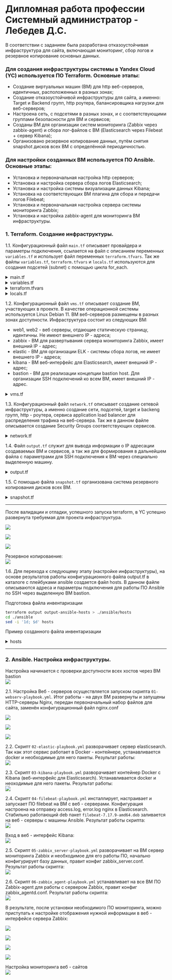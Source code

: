 # Дипломная работа профессии Системный администратор - Лебедев Д.С.

В соответствии с заданием была разработана отказоустойчивая инфраструктура для сайта, включающая мониторинг, сбор логов и резервное копирование основных данных.

### Для создания инфраструктуры системы в Yandex Cloud (YC) используется ПО Terraform. Основные этапы:
- Создание виртуальных машин (ВМ) для http веб-серверов, идентичных, расположенных в разных зонах;
- Создание отказоустойчивой инфраструктуры для сайта, а именно: Target и Backend групп, http роутера, балансировщика нагрузки для веб-серверов;
- Настроена сеть, с подсетями в разных зонах, и с соответствующими группами безопасности для ВМ и сервисов;
- Созданы ВМ для организации систем мониторинга (Zabbix через zabbix-agent) и сбора лог-файлов с ВМ (Elasticsearch через Filebeat + сервер Kibana);
- Организовано резервное копирование данных, путём снятия snapshot дисков всех ВМ с определённой периодичностью.
### Для настройки созданных ВМ используется ПО Ansible. Основные этапы:
- Установка и первоначальная настройка http серверов;
- Установка и настройка сервера сбора логов Elasticsearch;
- Установка и настройка системы визуализации данных Kibana;
- Установка на соответствующих ВМ плагина для сбора и передачи логов Filebeat;
- Установка и первоначальная настройка сервера системы мониторинга Zabbix;
- Установка и настройка zabbix-agent для мониторинга ВМ инфраструктуры.

### 1. Terraform. Создание инфраструктуры.
1.1. Конфигурационный файл `main.tf` описывает провайдера и параметры подключения, ссылается на файл с описанием переменных `variables.tf` и использует файл переменных `terraform.tfvars`. Так же файлы `variables.tf`, `terraform.tfvars` и `locals.tf` используются для создания подсетей (subnet) с помощью цикла for_each.

<details>
<summary>main.tf</summary>

```bash
terraform {
  required_providers {
    yandex = {
      source = "yandex-cloud/yandex"
    }
  }
  required_version = ">= 0.13"
}


# Описание провайдера YC
provider "yandex" {
  service_account_key_file = "${file("~/authorized_key.json")}"
  cloud_id  = var.cloud_id
  folder_id = var.folder_id
  zone      = var.default_zone
}
```

</details>
<details>
<summary>variables.tf</summary>

```bash
#=========== main ==============

variable "cloud_id" {
  description = "The cloud ID"
  type        = string
}
variable "folder_id" {
  description = "The folder ID"
  type        = string
}
variable "default_zone" {
  description = "The default zone"
  type        = string
  default     = "ru-cenral1-a"
}


#=========== subnet ==============
variable "subnets" {
  description = "Subnets for www cluster"

  type = map(list(object(
    {
      name = string,
      zone = string,
      cidr = list(string)
    }))
  )
}

```
</details>
<details>
<summary>terraform.tfvars</summary>

```bash
#=========== main ==============
cloud_id  = "b1g31l9912a5snugc28a"
folder_id = "b1g5412cb8jjfmnc09pb"

#=========== subnet ==============
subnets = {
  "subnets" = [
    {
      name = "subnet-1"
      zone = "ru-central1-a"
      cidr = ["192.168.10.0/24"]
    },
    {
      name = "subnet-2"
      zone = "ru-central1-b"
      cidr = ["192.168.20.0/24"]
    },
    {
      name = "subnet-3"
      zone = "ru-central1-c"
      cidr = ["192.168.30.0/24"]
    }
  ]
}
```
</details>
<details>
<summary>locals.tf</summary>

```bash
locals {
  subnet_array = flatten([for k, v in var.subnets : [for j in v : {
    name = j.name
    zone = j.zone
    cidr = j.cidr
    }
  ]])
}
```
</details>

1.2. Конфигурационный файл `vms.tf` описывает создание ВМ, участвующих в проекте. В качестве операционной системы используется Linux Debian 11. ВМ веб-серверов размещены в разных зонах доступности. Инфраструктура состоит из следующих ВМ:
- web1, web2 - веб серверы, отдающие статическую страницу, идентичны. Не имеют внешнего IP - адреса;
- zabbix - ВМ для развертывания сервера мониторинга Zabbix, имеет внешний IP - адрес;
- elastic - ВМ для организации ELK - системы сбора логов, не имеет внешнего IP - адреса;
- kibana - ВМ веб-интерфейс для Elasticsearch, имеет внешний IP - адрес;
- bastion - ВМ для реализации концепции bastion host. Для организации SSH подключений ко всем ВМ, имеет внешний IP - адрес.

<details>
<summary>vms.tf</summary>

```bash
# === Bastion host ===
resource "yandex_compute_instance" "bastion" {
  name     = "bastion"
  hostname = "bastion"
  zone     = "ru-central1-a"
  

  scheduling_policy {
    preemptible = true
  }

  resources {
  # core_fraction = 20
    cores  = 2
    memory = 4
  }

  boot_disk {
    initialize_params {
      image_id = "fd87gocdmk3tosg6onpg"
      size     = 10
    }
  }

  network_interface {
    subnet_id          = yandex_vpc_subnet.subnet-main["subnet-1"].id
    security_group_ids = [yandex_vpc_security_group.sg-bastion.id]

    ip_address         = "192.168.10.100"
    nat                = true
  }

  metadata = {
    user-data = "${file("./meta.yaml")}"
  }
}






# === web servers ===

resource "yandex_compute_instance" "web1" {
  name     = "web1"
  hostname = "web1"
  zone     = "ru-central1-a"
  

  scheduling_policy {
    preemptible = true
  }

  resources {
    cores  = 2
    memory = 4
  }

  boot_disk {
    initialize_params {
      image_id = "fd87gocdmk3tosg6onpg"
      size     = 10
    }
  }

  network_interface {
    subnet_id          = yandex_vpc_subnet.subnet-main["subnet-1"].id
    security_group_ids = [yandex_vpc_security_group.sg-ssh.id, yandex_vpc_security_group.sg-webserv.id]
    ip_address         = "192.168.10.10"
    #nat                = false
  }

  metadata = {
    user-data = "${file("./meta.yaml")}"
  }
}




resource "yandex_compute_instance" "web2" {
  name     = "web2"
  hostname = "web2"
  zone     = "ru-central1-b"
  

  scheduling_policy {
    preemptible = true
  }

  resources {
    cores  = 2
    memory = 4
  }

  boot_disk {
    initialize_params {
      image_id = "fd87gocdmk3tosg6onpg"
      size     = 10
    }
  }

  network_interface {
    subnet_id          = yandex_vpc_subnet.subnet-main["subnet-2"].id
    security_group_ids = [yandex_vpc_security_group.sg-ssh.id, yandex_vpc_security_group.sg-webserv.id]
    ip_address         = "192.168.20.10"
  }

  metadata = {
    user-data = "${file("./meta.yaml")}"
  }
}






# === Zabbix ===
resource "yandex_compute_instance" "zabbix" {
  name = "zabbix"
  hostname = "zabbix"
  zone = "ru-central1-a"

  scheduling_policy {
    preemptible = true
  }

  resources {
    cores  = 4
    memory = 4
  }

  boot_disk {
    initialize_params {
      image_id = "fd87gocdmk3tosg6onpg"
      size = 10
    }
  }

  network_interface {
    subnet_id = yandex_vpc_subnet.subnet-main["subnet-1"].id
    nat       = true
    security_group_ids = [yandex_vpc_security_group.sg-ssh.id, yandex_vpc_security_group.sg-zabbix.id]
    ip_address         = "192.168.10.110"
  }

  metadata = {
    user-data = "${file("./meta.yaml")}"
  }
}





# === ElasticSearch ===
resource "yandex_compute_instance" "elastic" {

  name = "elastic"
  hostname = "elastic"
  zone = "ru-central1-a"

  scheduling_policy {
    preemptible = true
  }

  resources {
    cores  = 4
    memory = 8
  }

  boot_disk {
    initialize_params {
      image_id = "fd87gocdmk3tosg6onpg"
      size = 15
    }
  }

  network_interface {
    subnet_id = yandex_vpc_subnet.subnet-main["subnet-1"].id
    nat       = false
    security_group_ids = [yandex_vpc_security_group.sg-elastic.id, yandex_vpc_security_group.sg-ssh.id]
    ip_address         = "192.168.10.111"
  }

  metadata = {
    user-data = "${file("./meta.yaml")}"
  }
}



# === Kibana ===
resource "yandex_compute_instance" "kibana" {

  name = "kibana"
  hostname = "kibana"
  zone = "ru-central1-a"

  scheduling_policy {
    preemptible = true
  }

  resources {
    cores  = 4
    memory = 8
  }

  boot_disk {
    initialize_params {
      image_id = "fd87gocdmk3tosg6onpg"
      size = 15
    }
  }

  network_interface {
    subnet_id = yandex_vpc_subnet.subnet-main["subnet-1"].id
    nat       = true
    security_group_ids = [yandex_vpc_security_group.sg-kibana.id, yandex_vpc_security_group.sg-ssh.id]
    ip_address         = "192.168.10.112"
  }

  metadata = {
    user-data = "${file("./meta.yaml")}"
  }
}

```
</details>

1.3. Конфигурационный файл `network.tf` описывает создание сетевой инфраструктуры, а именно создание сети, подсетей, target и backeng групп, http - роутера, сервиса application load balancer для распределения трафика на веб-сервера. Так же в данном файле описывается создание Security Groups соответствующих сервисов.

<details>
<summary>network.tf</summary>

```bash
# === Сети и подсети ===

resource "yandex_vpc_network" "network-1" {
  name = "network1"
}

resource "yandex_vpc_subnet" "subnet-main" {
  for_each = {
    for k, v in local.subnet_array : "${v.name}" => v
  }
  network_id = yandex_vpc_network.network-1.id
  route_table_id = yandex_vpc_route_table.route-table.id

  v4_cidr_blocks = each.value.cidr
  zone           = each.value.zone
  name           = each.value.name
}


# === nat ===

resource "yandex_vpc_gateway" "nat-gw" {
  name = "nat-gw"
  shared_egress_gateway {}
}

resource "yandex_vpc_route_table" "route-table" {
  name       = "route-table"
  network_id = yandex_vpc_network.network-1.id

  static_route {
    destination_prefix = "0.0.0.0/0"
    gateway_id = yandex_vpc_gateway.nat-gw.id
  }
}


# === Target Group ===

resource "yandex_alb_target_group" "target-group" {
  name      = "target-group"

  target {
    subnet_id = "${yandex_vpc_subnet.subnet-main["subnet-1"].id}"
    ip_address   = "${yandex_compute_instance.web1.network_interface.0.ip_address}"
  }

  target {
    subnet_id = "${yandex_vpc_subnet.subnet-main["subnet-2"].id}"
    ip_address   = "${yandex_compute_instance.web2.network_interface.0.ip_address}"
  }
}


# === Backend Group ===

resource "yandex_alb_backend_group" "backend-group" {
  name      = "backend-group"

  http_backend {
    name = "backend-group"
    weight = 1
    port = 80
    target_group_ids = ["${yandex_alb_target_group.target-group.id}"]
    healthcheck {
      timeout = "10s"
      interval = "2s"
      healthy_threshold = 10
      unhealthy_threshold = 15
      http_healthcheck {
        path  = "/"
      }
    }
  }
}

# === HTTP Router ===

resource "yandex_alb_http_router" "http-router" {
  name      = "http-router"
}

resource "yandex_alb_virtual_host" "virtual-host" {
  name      = "virtual-host"
  http_router_id = yandex_alb_http_router.http-router.id
  route {
    name = "route"

    http_route {
      http_route_action {
        backend_group_id = yandex_alb_backend_group.backend-group.id
        timeout = "60s"
      }
    }
  }
}

# === Application Load Balancer ===

resource "yandex_alb_load_balancer" "load-balancer" {
  name        = "load-balancer"

  network_id  = yandex_vpc_network.network-1.id
  security_group_ids = [yandex_vpc_security_group.security-public-alb.id]

  allocation_policy {
    location {
      zone_id   = "ru-central1-a"
      subnet_id = yandex_vpc_subnet.subnet-main["subnet-1"].id
    }

    location {
      zone_id   = "ru-central1-b"
      subnet_id = yandex_vpc_subnet.subnet-main["subnet-2"].id
    }
  }

  listener {
    name = "listener"
    endpoint {
      address {
        external_ipv4_address {
        }
      }
      ports = [ 80 ]
    }
    http {
      handler {
        http_router_id = yandex_alb_http_router.http-router.id
      }
    }
  }
}






# === Security groups ===

# --- Bastion ---

resource "yandex_vpc_security_group" "sg-bastion" {
  name        = "sg-bastion"
  network_id  = yandex_vpc_network.network-1.id
  ingress {
    protocol       = "TCP"
    port           = 22
    v4_cidr_blocks = ["0.0.0.0/0"]
  }

  ingress {
    protocol       = "TCP"
    description    = "Вход от zabbix"
    port           = 10050
    v4_cidr_blocks = ["192.168.10.0/24", "192.168.20.0/24", "192.168.30.0/24"]  
  }

  egress {
    protocol       = "ANY"
    v4_cidr_blocks = ["0.0.0.0/0"]
    from_port      = 0
    to_port        = 65535
  }
}


# --- ssh traffic ---

resource "yandex_vpc_security_group" "sg-ssh" {
  name        = "sg-ssh"
  network_id  = yandex_vpc_network.network-1.id
  ingress {
    protocol       = "TCP"
    port           = 22
    v4_cidr_blocks = ["192.168.10.0/24", "192.168.20.0/24", "192.168.30.0/24"]
  }

  ingress {
    protocol       = "ICMP"
    v4_cidr_blocks = ["192.168.10.0/24", "192.168.20.0/24", "192.168.30.0/24"]
  }
}




# --- Load Balancer ---

resource "yandex_vpc_security_group" "security-public-alb" {
  name        = "security-public-alb"
  network_id  = yandex_vpc_network.network-1.id

  ingress {
    protocol       = "TCP"
    v4_cidr_blocks = ["0.0.0.0/0"]
  }

  egress {
    protocol       = "ANY"
    v4_cidr_blocks = ["0.0.0.0/0"]
    from_port      = 0
    to_port        = 65535
  }
}




# --- webservers ---

resource "yandex_vpc_security_group" "sg-webserv" {
  name           = "sg-webserv"
  network_id     = yandex_vpc_network.network-1.id
  
  ingress {
    protocol       = "TCP"
    description    = "Вход для http"
    port           = 80
    v4_cidr_blocks = ["192.168.10.0/24", "192.168.20.0/24", "192.168.30.0/24"]
  }

  ingress {
    protocol       = "TCP"
    description    = "Вход от zabbix"
    port           = 10050
    v4_cidr_blocks = ["192.168.10.0/24", "192.168.20.0/24", "192.168.30.0/24"]  
  }

  egress {
    protocol       = "ANY"
    description    = "Исходящие не ограничиваем"
    v4_cidr_blocks = ["0.0.0.0/0"]
    from_port      = 0
    to_port        = 65535
  }
}





# --- Zabbix ---

resource "yandex_vpc_security_group" "sg-zabbix" {
  name       = "sg-zabbix"
  network_id = yandex_vpc_network.network-1.id

  ingress {
    protocol       = "TCP"
    description    = "Вход веб-интерфейса"
    port           = 80
    v4_cidr_blocks = ["0.0.0.0/0"]
  }

  ingress {
    protocol       = "TCP"
    description    = "Входящий от zabbix-agent'ов"
    port           = 10051
    v4_cidr_blocks = ["192.168.10.0/24", "192.168.20.0/24", "192.168.30.0/24"]
  }

  egress {
    protocol       = "ANY"
    v4_cidr_blocks = ["0.0.0.0/0"]
    from_port      = 0
    to_port        = 65535
  }
}



# --- ElasticSearch ---

resource "yandex_vpc_security_group" "sg-elastic" {
  name        = "sg-elastic"
  network_id  = yandex_vpc_network.network-1.id

  ingress {
    protocol       = "TCP"
    description    = "Входящий для elastic"
    port           = 9200
    v4_cidr_blocks = ["192.168.10.0/24", "192.168.20.0/24", "192.168.30.0/24"]
  }

  ingress {
    protocol       = "TCP"
    description    = "Вход от zabbix"
    port           = 10050
    v4_cidr_blocks = ["192.168.10.0/24", "192.168.20.0/24", "192.168.30.0/24"]  
  }

  egress {
    protocol       = "ANY"
    v4_cidr_blocks = ["0.0.0.0/0"]
    from_port      = 0
    to_port        = 65535
  }
}


# --- Kibana ---

resource "yandex_vpc_security_group" "sg-kibana" {
  name        = "sg-kibana"
  network_id  = yandex_vpc_network.network-1.id

  ingress {
    protocol       = "TCP"
    description    = "Входящий для веб-интерфейса"
    port           = 5601
    v4_cidr_blocks = ["0.0.0.0/0"]
  }

  ingress {
    protocol       = "TCP"
    description    = "Вход от zabbix"
    port           = 10050
    v4_cidr_blocks = ["192.168.10.0/24", "192.168.20.0/24", "192.168.30.0/24"]  
  }

  egress {
    protocol       = "ANY"
    v4_cidr_blocks = ["0.0.0.0/0"]
    from_port      = 0
    to_port        = 65535
  }
}
```
</details>

1.4. Файл `output.tf` служит для вывода информации о IP адресации создаваемых ВМ и сервисов, а так же для формирования в дальнейшем файла с параметрами для SSH подключения к ВМ через специально выделенную машину.

<details>
<summary>output.tf</summary>

```bash
output "output-ip-host" {
  value = <<OUTPUT

App load balancer
external = ${yandex_alb_load_balancer.load-balancer.listener.0.endpoint.0.address.0.external_ipv4_address.0.address}

VM bastion
internal = ${yandex_compute_instance.bastion.fqdn}
external = ${yandex_compute_instance.bastion.network_interface.0.nat_ip_address}

VM web1
internal = ${yandex_compute_instance.web1.fqdn}

VM web2
internal = ${yandex_compute_instance.web2.fqdn}

VM Elastic
internal = ${yandex_compute_instance.elastic.fqdn}

VM Kibana
internal = ${yandex_compute_instance.kibana.fqdn}
external = ${yandex_compute_instance.kibana.network_interface.0.nat_ip_address}

VM Zabbix
internal = ${yandex_compute_instance.zabbix.fqdn}
external = ${yandex_compute_instance.zabbix.network_interface.0.nat_ip_address}

OUTPUT
}

output "output-ansible-hosts" {
  value = <<OUTPUT

[bastion]
bastion-host ansible_host=${yandex_compute_instance.bastion.network_interface.0.nat_ip_address} ansible_ssh_user=dml

[webservers]
web1 ansible_host=${yandex_compute_instance.web1.fqdn}
web2 ansible_host=${yandex_compute_instance.web2.fqdn}

[elastic]
elastic-host ansible_host=${yandex_compute_instance.elastic.fqdn}

[kibana]
kibana-host ansible_host=${yandex_compute_instance.kibana.fqdn}

[zabbix]
zabbix-host ansible_host=${yandex_compute_instance.zabbix.fqdn}

[webservers:vars]
ansible_ssh_user=dml
ansible_ssh_common_args='-o ProxyCommand="ssh -W %h:%p dml@${yandex_compute_instance.bastion.network_interface.0.nat_ip_address}"'

[elastic:vars]
ansible_ssh_user=dml
ansible_ssh_common_args='-o ProxyCommand="ssh -W %h:%p dml@${yandex_compute_instance.bastion.network_interface.0.nat_ip_address}"'

[kibana:vars]
ansible_ssh_user=dml
ansible_ssh_common_args='-o ProxyCommand="ssh -W %h:%p dml@${yandex_compute_instance.bastion.network_interface.0.nat_ip_address}"'

[zabbix:vars]
ansible_ssh_user=dml
ansible_ssh_common_args='-o ProxyCommand="ssh -W %h:%p dml@${yandex_compute_instance.bastion.network_interface.0.nat_ip_address}"'

OUTPUT
}
```
</details>

1.5. С помощью файла `snapshot.tf` организована система резервного копирования дисков всех ВМ. 

<details>
<summary>snapshot.tf</summary>

```bash
resource "yandex_compute_snapshot_schedule" "snapshot" {
  name = "snapshot"

  schedule_policy {
    expression = "0 15 ? * *"
  }

  retention_period = "24h"
  snapshot_count = 7

  snapshot_spec {
    description = "daily-snapshot"
  }

  disk_ids = ["${yandex_compute_instance.bastion.boot_disk.0.disk_id}",
    "${yandex_compute_instance.web1.boot_disk.0.disk_id}",
    "${yandex_compute_instance.web2.boot_disk.0.disk_id}",
    "${yandex_compute_instance.zabbix.boot_disk.0.disk_id}",
    "${yandex_compute_instance.elastic.boot_disk.0.disk_id}",
    "${yandex_compute_instance.kibana.boot_disk.0.disk_id}"]
}
```
</details>

---
После валидации и отладки, успешного запуска terraform, в YC успешно развернута требуемая для проекта инфраструктура.

![](_attachments/dip_001_yc.png)

![](_attachments/dip_002_yc_sg.png)

![](_attachments/dip_003_yc.png)

Резервное копироваение:  
![](_attachments/dip_004_yc_snap.png)

1.6. Для перехода к следующему этапу (настройке инфраструктуры), на основе результатов работы конфигурационного файла output.tf в каталоге с плейбуками ansible создается файл hosts. В данном файле описываются адреса и параметры подключения для работы ПО Ansible по SSH через выделенную ВМ bastion.

Подготовка файла инвентаризации  
```bash
terraform output output-ansible-hosts > ./ansible/hosts
cd ./ansible
sed -i '1d; $d' hosts
```

Пример созданного файла инвентаризации  
<details>
<summary>hosts</summary>

```bash
[bastion]
bastion-host ansible_host=84.201.173.142 ansible_ssh_user=dml

[webservers]
web1 ansible_host=web1.ru-central1.internal
web2 ansible_host=web2.ru-central1.internal

[elastic]
elastic-host ansible_host=elastic.ru-central1.internal

[kibana]
kibana-host ansible_host=kibana.ru-central1.internal

[zabbix]
zabbix-host ansible_host=zabbix.ru-central1.internal

[webservers:vars]
ansible_ssh_user=dml
ansible_ssh_common_args='-o ProxyCommand="ssh -W %h:%p dml@84.201.173.142"'

[elastic:vars]
ansible_ssh_user=dml
ansible_ssh_common_args='-o ProxyCommand="ssh -W %h:%p dml@84.201.173.142"'

[kibana:vars]
ansible_ssh_user=dml
ansible_ssh_common_args='-o ProxyCommand="ssh -W %h:%p dml@84.201.173.142"'

[zabbix:vars]
ansible_ssh_user=dml
ansible_ssh_common_args='-o ProxyCommand="ssh -W %h:%p dml@84.201.173.142"'
```
</details>

---
### 2. Ansible. Настройка инфраструктуры.

Настройка начинается с проверки доступности всех хостов через ВМ bastion  
![](_attachments/dip_000_ping.png)

2.1. Настройка Веб - серверов осуществляется запуском скрипта `01-webserv-playbook.yml`. Итог работы - на двух ВМ развернуты и запущены HTTP-серверы Nginx, передан первоначальный набор файлов для сайта, заменён конфигурационный файл nginx.conf

![](_attachments/dip_101_web.png)  

![](_attachments/dip_102_web.png)  

![](_attachments/dip_103_web.png)  

2.2. Скрипт `02-elastic-playbook.yml` разворачивает сервер elasticsearch. Так как этот сервис работает в Docker - контейнере, устанавливается docker и необходимые для него пакеты.
Результат работы:  
![](_attachments/dip_201_log_elastic.png)  

2.3. Скрипт `03-kibana-playbook.yml` разворачивает контейнер Docker c Kibana (веб-интерфейс для Elasticsearch). Устанавливается docker и неоходимые для него пакеты.
Результат работы:  
![](_attachments/dip_202_log_kibana.png)  

2.4. Скрипт `04-filebeat-playbook.yml` инсталлирует, настраивает и запускает ПО filebeat на ВМ с веб - серверами. Конфигурация настроена на отправку access.log, error.log nginx в Elasticsearch. Стабильно работающий deb пакет `filebeat-7.17.9-amd64.deb` заливается на веб - серверы с машины Ansible.
Результат работы скрипта:  
![](_attachments/dip_203_log_filebeat.png)  

Вход в веб - интерфейс Kibana:  
![](_attachments/dip_204_log_el_www.png)  

2.5. Скрипт `05-zabbix_server-playbook.yml` разворачивает на ВМ сервер мониторинга Zabbix и необходимое для его работы ПО, начально конфигурирует базу данных, правит конфиг zabbix_server.conf.
Результат работы скрипта:  
![](_attachments/dip_301_mon_install_zs.png)  

2.6. Скрипт `06-zabbix_agent-playbook.yml` устанавливает на все ВМ ПО Zabbix-agent для работы с сервером Zabbix, правит конфиг zabbix_agentd.conf.
Результат работы скрипта:  
![](_attachments/dip_302_mon_install_za.png)  

В результате, после установки необходимого ПО мониторинга, можно приступать к настройке отображения нужной информации в веб - интерфейсе сервера Zabbix:  

![](_attachments/dip_303_mon_zbx.png)  

![](_attachments/dip_304_mon_zbx.png)  

![](_attachments/dip_305_mon_zbx_web.png)  

![](_attachments/dip_306_mon_zbx_web.png)  

Настройка мониторинга веб - сайтов  
![](_attachments/dip_307_mon_zbx_web.png)